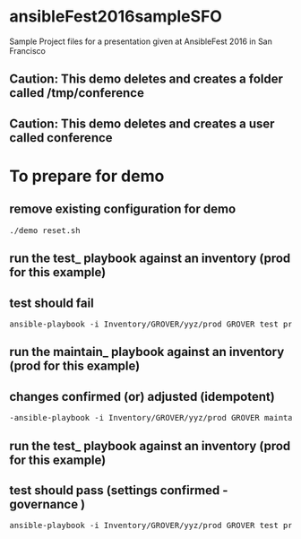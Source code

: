 # ansibleFest2016sampleSFO
Sample Project files for a presentation given at AnsibleFest 2016 in San Francisco

## Caution: This demo deletes and creates a folder called /tmp/conference
## Caution: This demo deletes and creates a user called conference

# To prepare for demo

## remove existing configuration for demo
<pre>
./demo_reset.sh
</pre>

## run the test_ playbook against an inventory (prod for this example)
## test should fail
<pre>
ansible-playbook -i Inventory/GROVER/yyz/prod GROVER_test_proxy.yml
</pre>

## run the maintain_ playbook against an inventory (prod for this example)
## changes confirmed (or) adjusted (idempotent)
<pre>
-ansible-playbook -i Inventory/GROVER/yyz/prod GROVER_maintain_proxy.yml -u root
</pre>

## run the test_ playbook against an inventory (prod for this example)
## test should pass (settings confirmed - governance )
<pre>
ansible-playbook -i Inventory/GROVER/yyz/prod GROVER_test_proxy.yml
</pre>


